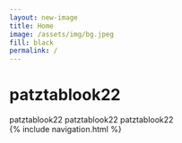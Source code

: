 ```yaml
---
layout: new-image
title: Home
image: /assets/img/bg.jpeg
fill: black
permalink: /
---
```


<div class="patztablook22">
    <h1 class="main">patztablook22</h1>
    <span class="effect">patztablook22</span>
    <span class="effect">patztablook22</span>
    <span class="effect">patztablook22</span>
</div>

<div class="overview">
    {% include navigation.html %}
</div>

